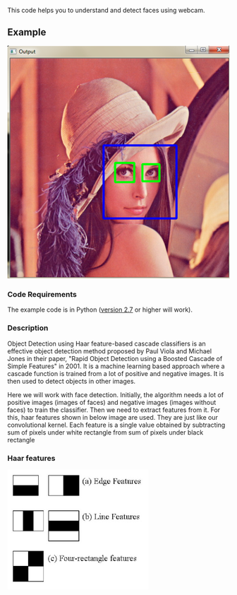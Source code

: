  
This code helps you to understand and detect faces using webcam.
## Example
<img src="https://github.com/hkunchal47/Face_and_eye_detection_using_opencv/blob/main/example.png">

### Code Requirements
The example code is in Python ([version 2.7](https://www.python.org/download/releases/2.7/) or higher will work). 
### Description
Object Detection using Haar feature-based cascade classifiers is an effective object detection method proposed by Paul Viola and Michael Jones in their paper, "Rapid Object Detection using a Boosted Cascade of Simple Features" in 2001. It is a machine learning based approach where a cascade function is trained from a lot of positive and negative images. It is then used to detect objects in other images.

Here we will work with face detection. Initially, the algorithm needs a lot of positive images (images of faces) and negative images (images without faces) to train the classifier. Then we need to extract features from it. For this, haar features shown in below image are used. They are just like our convolutional kernel. Each feature is a single value obtained by subtracting sum of pixels under white rectangle from sum of pixels under black rectangle

### Haar features
<img src="https://github.com/hkunchal47/Face_and_eye_detection_using_opencv/blob/main/features.jpg">

